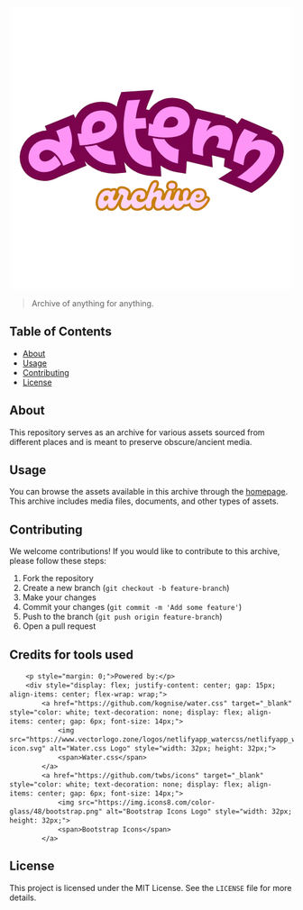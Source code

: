 <div align="center">
<img src="public/assets/images/aetern-removebg-preview.png" alt="logo">
</div>

> Archive of anything for anything.


## Table of Contents

- [About](#about)
- [Usage](#usage)
- [Contributing](#contributing)
- [License](#license)

## About

This repository serves as an archive for various assets sourced from different places and is meant to preserve obscure/ancient media.

## Usage

You can browse the assets available in this archive through the [homepage](https://aetern.vercel.app). This archive includes media files, documents, and other types of assets.

## Contributing

We welcome contributions! If you would like to contribute to this archive, please follow these steps:
1. Fork the repository
2. Create a new branch (`git checkout -b feature-branch`)
3. Make your changes
4. Commit your changes (`git commit -m 'Add some feature'`)
5. Push to the branch (`git push origin feature-branch`)
6. Open a pull request

## Credits for tools used

        <p style="margin: 0;">Powered by:</p>
        <div style="display: flex; justify-content: center; gap: 15px; align-items: center; flex-wrap: wrap;">
            <a href="https://github.com/kognise/water.css" target="_blank" style="color: white; text-decoration: none; display: flex; align-items: center; gap: 6px; font-size: 14px;">
                <img src="https://www.vectorlogo.zone/logos/netlifyapp_watercss/netlifyapp_watercss-icon.svg" alt="Water.css Logo" style="width: 32px; height: 32px;">
                <span>Water.css</span>
            </a>
            <a href="https://github.com/twbs/icons" target="_blank" style="color: white; text-decoration: none; display: flex; align-items: center; gap: 6px; font-size: 14px;">
                <img src="https://img.icons8.com/color-glass/48/bootstrap.png" alt="Bootstrap Icons Logo" style="width: 32px; height: 32px;">
                <span>Bootstrap Icons</span>
            </a>

## License

This project is licensed under the MIT License. See the `LICENSE` file for more details.
